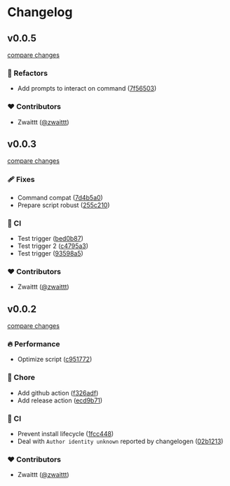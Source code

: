# Changelog


## v0.0.5

[compare changes](https://github.com/zwaittt/commitflow/compare/v0.0.3...v0.0.5)

### 💅 Refactors

- Add prompts to interact on command ([7f56503](https://github.com/zwaittt/commitflow/commit/7f56503))

### ❤️ Contributors

- Zwaittt ([@zwaittt](https://github.com/zwaittt))

## v0.0.3

[compare changes](https://github.com/zwaittt/commitflow/compare/v0.0.2...v0.0.3)

### 🩹 Fixes

- Command compat ([7d4b5a0](https://github.com/zwaittt/commitflow/commit/7d4b5a0))
- Prepare script robust ([255c210](https://github.com/zwaittt/commitflow/commit/255c210))

### 🤖 CI

- Test trigger ([bed0b87](https://github.com/zwaittt/commitflow/commit/bed0b87))
- Test trigger 2 ([c4795a3](https://github.com/zwaittt/commitflow/commit/c4795a3))
- Test trigger ([93598a5](https://github.com/zwaittt/commitflow/commit/93598a5))

### ❤️ Contributors

- Zwaittt ([@zwaittt](http://github.com/zwaittt))

## v0.0.2

[compare changes](https://github.com/zwaittt/commitflow/compare/0.0.1...v0.0.2)

### 🔥 Performance

- Optimize script ([c951772](https://github.com/zwaittt/commitflow/commit/c951772))

### 🏡 Chore

- Add github action ([f326adf](https://github.com/zwaittt/commitflow/commit/f326adf))
- Add release action ([ecd9b71](https://github.com/zwaittt/commitflow/commit/ecd9b71))

### 🤖 CI

- Prevent install lifecycle ([1fcc448](https://github.com/zwaittt/commitflow/commit/1fcc448))
- Deal with `Author identity unknown` reported by changelogen ([02b1213](https://github.com/zwaittt/commitflow/commit/02b1213))

### ❤️ Contributors

- Zwaittt ([@zwaittt](http://github.com/zwaittt))

